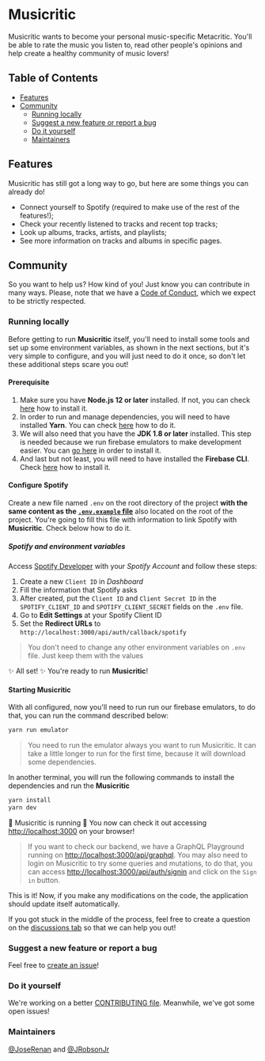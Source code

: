 # Musicritic

Musicritic wants to become your personal music-specific Metacritic. You'll be able to rate the music you listen to, read other people's opinions and help create a healthy community of music lovers!

## Table of Contents

- [Features](#features)
- [Community](#community)
  - [Running locally](#running-locally)
  - [Suggest a new feature or report a bug](#suggest-a-new-feature-or-report-a-bug)
  - [Do it yourself](#do-it-yourself)
  - [Maintainers](#maintainers)

## Features

Musicritic has still got a long way to go, but here are some things you can already do!

- Connect yourself to Spotify (required to make use of the rest of the features!);
- Check your recently listened to tracks and recent top tracks;
- Look up albums, tracks, artists, and playlists;
- See more information on tracks and albums in specific pages.

## Community

So you want to help us? How kind of you! Just know you can contribute in many ways.
Please, note that we have a [Code of Conduct](.github/CODE_OF_CONDUCT.md), which we expect to be strictly respected.

### Running locally

Before getting to run **Musicritic** itself, you'll need to install some tools and set up some environment variables, as shown in the next sections, but it's very simple to configure, and you will just need to do it once, so don't let these additional steps scare you out!

#### Prerequisite

1. Make sure you have **Node.js 12 or later** installed. If not, you can check [here](https://nodejs.org/en/) how to install it.
1. In order to run and manage dependencies, you will need to have installed **Yarn**. You can check [here](https://classic.yarnpkg.com/en/docs/install) how to do it.
1. We will also need that you have the **JDK 1.8 or later** installed. This step is needed because we run firebase emulators to make development easier. You can [go here](https://www.oracle.com/java/technologies/javase-jdk16-downloads.html) in order to install it.
1. And last but not least, you will need to have installed the **Firebase CLI**. Check [here](https://firebase.google.com/docs/cli?hl=pt-br#install_the_firebase_cli) how to install it.

#### Configure Spotify

Create a new file named `.env` on the root directory of the project **with the same content as the [`.env.example` file](.env.example)** also located on the root of the project. You're going to fill this file with information to link Spotify with **Musicritic**. Check below how to do it.

##### Spotify and environment variables

Access [Spotify Developer](https://developer.spotify.com/dashboard/) with your _Spotify Account_ and follow these steps:

1. Create a new `Client ID` in _Dashboard_
2. Fill the information that Spotify asks
3. After created, put the `Client ID` and `Client Secret ID` in the `SPOTIFY_CLIENT_ID` and `SPOTIFY_CLIENT_SECRET` fields on the `.env` file.
4. Go to **Edit Settings** at your Spotify Client ID
5. Set the **Redirect URLs** to `http://localhost:3000/api/auth/callback/spotify`

> You don't need to change any other environment variables on `.env` file. Just keep them with the values

✨ All set! ✨ You're ready to run **Musicritic**!

#### Starting Musicritic

With all configured, now you'll need to run run our firebase emulators, to do that, you can run the command described below:

```sh
yarn run emulator
```

> You need to run the emulator always you want to run Musicritic. It can take a little longer to run for the first time, because it will download some dependencies.

In another terminal, you will run the following commands to install the dependencies and run the **Musicritic**

```sh
yarn install
yarn dev
```

🎉 Musicritic is running 🎉 You now can check it out accessing [http://localhost:3000](http://localhost:3000) on your browser!

> If you want to check our backend, we have a GraphQL Playground running on [http://localhost:3000/api/graphql](http://localhost:3000/api/graphql). You may also need to login on Musicritic to try some queries and mutations, to do that, you can access [http://localhost:3000/api/auth/signin](http://localhost:3000/api/auth/signin) and click on the `Sign in` button.

This is it! Now, if you make any modifications on the code, the application should update itself automatically.

If you got stuck in the middle of the process, feel free to create a question on the [discussions tab](https://github.com/calluswhatyouwant/musicritic/discussions/new) so that we can help you out!

### Suggest a new feature or report a bug

Feel free to [create an issue](https://github.com/calluswhatyouwant/musicritic/issues/new/choose)!

### Do it yourself

We're working on a better [CONTRIBUTING file](CONTRIBUTING.md). Meanwhile, we've got some open issues!

### Maintainers

[@JoseRenan](http://github.com/JoseRenan) and [@JRobsonJr](http://github.com/JRobsonJr)

